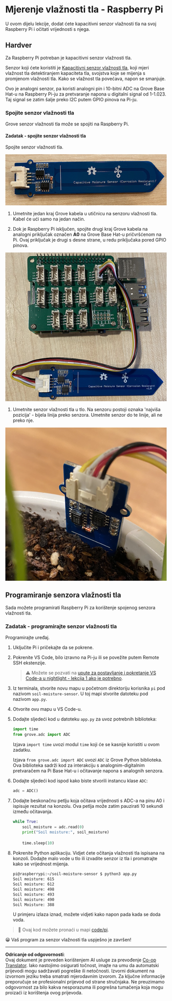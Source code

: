 <!--
CO_OP_TRANSLATOR_METADATA:
{
  "original_hash": "9d4d00a47d5d0f3e6ce42c0d1020064a",
  "translation_date": "2025-08-28T14:33:23+00:00",
  "source_file": "2-farm/lessons/2-detect-soil-moisture/pi-soil-moisture.md",
  "language_code": "hr"
}
-->
# Mjerenje vlažnosti tla - Raspberry Pi

U ovom dijelu lekcije, dodat ćete kapacitivni senzor vlažnosti tla na svoj Raspberry Pi i očitati vrijednosti s njega.

## Hardver

Za Raspberry Pi potreban je kapacitivni senzor vlažnosti tla.

Senzor koji ćete koristiti je [Kapacitivni senzor vlažnosti tla](https://www.seeedstudio.com/Grove-Capacitive-Moisture-Sensor-Corrosion-Resistant.html), koji mjeri vlažnost tla detektiranjem kapaciteta tla, svojstva koje se mijenja s promjenom vlažnosti tla. Kako se vlažnost tla povećava, napon se smanjuje.

Ovo je analogni senzor, pa koristi analogni pin i 10-bitni ADC na Grove Base Hat-u na Raspberry Pi-ju za pretvaranje napona u digitalni signal od 1-1.023. Taj signal se zatim šalje preko I2C putem GPIO pinova na Pi-ju.

### Spojite senzor vlažnosti tla

Grove senzor vlažnosti tla može se spojiti na Raspberry Pi.

#### Zadatak - spojite senzor vlažnosti tla

Spojite senzor vlažnosti tla.

![Grove senzor vlažnosti tla](../../../../../translated_images/grove-capacitive-soil-moisture-sensor.e7f0776cce30e78be5cc5a07839385fd6718857f31b5bf5ad3d0c73c83b2f0ef.hr.png)

1. Umetnite jedan kraj Grove kabela u utičnicu na senzoru vlažnosti tla. Kabel će ući samo na jedan način.

1. Dok je Raspberry Pi isključen, spojite drugi kraj Grove kabela na analogni priključak označen **A0** na Grove Base Hat-u pričvršćenom na Pi. Ovaj priključak je drugi s desne strane, u redu priključaka pored GPIO pinova.

![Grove senzor vlažnosti tla spojen na A0 priključak](../../../../../translated_images/pi-soil-moisture-sensor.fdd7eb2393792cf6739cacf1985d9f55beda16d372f30d0b5a51d586f978a870.hr.png)

1. Umetnite senzor vlažnosti tla u tlo. Na senzoru postoji oznaka 'najviša pozicija' - bijela linija preko senzora. Umetnite senzor do te linije, ali ne preko nje.

![Grove senzor vlažnosti tla u tlu](../../../../../translated_images/soil-moisture-sensor-in-soil.bfad91002bda5e960f8c51ee64b02ee59b32c8c717e3515a2c945f33e614e403.hr.png)

## Programiranje senzora vlažnosti tla

Sada možete programirati Raspberry Pi za korištenje spojenog senzora vlažnosti tla.

### Zadatak - programirajte senzor vlažnosti tla

Programirajte uređaj.

1. Uključite Pi i pričekajte da se pokrene.

1. Pokrenite VS Code, bilo izravno na Pi-ju ili se povežite putem Remote SSH ekstenzije.

    > ⚠️ Možete se pozvati na [upute za postavljanje i pokretanje VS Code-a u nightlight - lekcija 1 ako je potrebno](../../../1-getting-started/lessons/1-introduction-to-iot/pi.md).

1. Iz terminala, stvorite novu mapu u početnom direktoriju korisnika `pi` pod nazivom `soil-moisture-sensor`. U toj mapi stvorite datoteku pod nazivom `app.py`.

1. Otvorite ovu mapu u VS Code-u.

1. Dodajte sljedeći kod u datoteku `app.py` za uvoz potrebnih biblioteka:

    ```python
    import time
    from grove.adc import ADC
    ```

    Izjava `import time` uvozi modul `time` koji će se kasnije koristiti u ovom zadatku.

    Izjava `from grove.adc import ADC` uvozi `ADC` iz Grove Python biblioteka. Ova biblioteka sadrži kod za interakciju s analognim-digitalnim pretvaračem na Pi Base Hat-u i očitavanje napona s analognih senzora.

1. Dodajte sljedeći kod ispod kako biste stvorili instancu klase `ADC`:

    ```python
    adc = ADC()
    ```

1. Dodajte beskonačnu petlju koja očitava vrijednosti s ADC-a na pinu A0 i ispisuje rezultat na konzolu. Ova petlja može zatim pauzirati 10 sekundi između očitavanja.

    ```python
    while True:
        soil_moisture = adc.read(0)
        print("Soil moisture:", soil_moisture)

        time.sleep(10)
    ```

1. Pokrenite Python aplikaciju. Vidjet ćete očitanja vlažnosti tla ispisana na konzoli. Dodajte malo vode u tlo ili izvadite senzor iz tla i promatrajte kako se vrijednost mijenja.

    ```output
    pi@raspberrypi:~/soil-moisture-sensor $ python3 app.py 
    Soil moisture: 615
    Soil moisture: 612
    Soil moisture: 498
    Soil moisture: 493
    Soil moisture: 490
    Soil Moisture: 388
    ```

    U primjeru izlaza iznad, možete vidjeti kako napon pada kada se doda voda.

> 💁 Ovaj kod možete pronaći u mapi [code/pi](../../../../../2-farm/lessons/2-detect-soil-moisture/code/pi).

😀 Vaš program za senzor vlažnosti tla uspješno je završen!

---

**Odricanje od odgovornosti**:  
Ovaj dokument je preveden korištenjem AI usluge za prevođenje [Co-op Translator](https://github.com/Azure/co-op-translator). Iako nastojimo osigurati točnost, imajte na umu da automatski prijevodi mogu sadržavati pogreške ili netočnosti. Izvorni dokument na izvornom jeziku treba smatrati mjerodavnim izvorom. Za ključne informacije preporučuje se profesionalni prijevod od strane stručnjaka. Ne preuzimamo odgovornost za bilo kakva nesporazuma ili pogrešna tumačenja koja mogu proizaći iz korištenja ovog prijevoda.